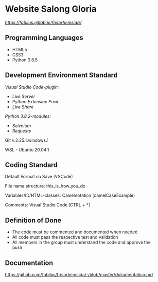 # Website Salong Gloria

*https://fabilus.gitlab.io/frisorhemsida/*

## Programming Languages

- HTML5
- CSS3
- Python 3.8.5

## Development Environment Standard

*Visual Studio Code-plugin:*
- *Live Server*
- *Python Extension Pack*
- *Live Share*

*Python 3.8.2-modules:*
- *Selenium*
- *Requests*

Git v.2.25.1.windows.1

WSL - Ubuntu 20.04.1

## Coding Standard

Default Format on Save (VSCode)

File name structure: this_is_how_you_do

Variables/ID/HTML-classes: Camelnotation (camelCaseExample)

Comments: Visual Studio Code [CTRL + *]

## Definition of Done

- The code must be commented and documented when needed
- All code must pass the respective test and validation
- All members in the group must understand the code and approve the push

## Documentation

https://gitlab.com/fabilus/frisorhemsida/-/blob/master/dokumentation.md